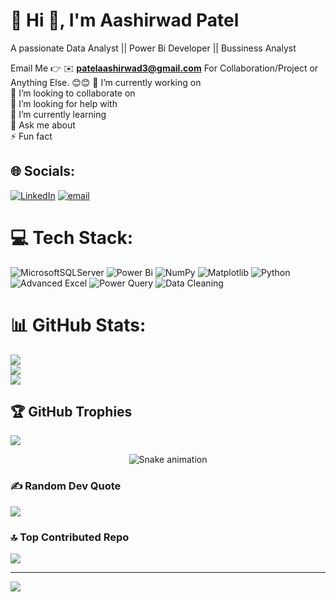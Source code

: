 # 💫 Hi 👋, I'm Aashirwad Patel
A passionate Data Analyst || Power Bi Developer || Bussiness Analyst

Email Me 👉 ✉️ **patelaashirwad3@gmail.com**  For Collaboration/Project or Anything Else. 😊😊
🔭 I’m currently working on<br>👯 I’m looking to collaborate on<br>🤝 I’m looking for help with<br>🌱 I’m currently learning<br>💬 Ask me about<br>⚡ Fun fact


## 🌐 Socials:
[![LinkedIn](https://img.shields.io/badge/LinkedIn-%230077B5.svg?logo=linkedin&logoColor=white)](https://linkedin.com/in/www.linkedin.com/in/aashirwad-patel-076161233) [![email](https://img.shields.io/badge/Email-D14836?logo=gmail&logoColor=white)](mailto:patelaashirwad3@gmail.com) 

# 💻 Tech Stack:
![MicrosoftSQLServer](https://img.shields.io/badge/Microsoft%20SQL%20Server-CC2927?style=for-the-badge&logo=microsoft%20sql%20server&logoColor=white) ![Power Bi](https://img.shields.io/badge/power_bi-F2C811?style=for-the-badge&logo=powerbi&logoColor=black) ![NumPy](https://img.shields.io/badge/numpy-%23013243.svg?style=for-the-badge&logo=numpy&logoColor=white) ![Matplotlib](https://img.shields.io/badge/Matplotlib-%23ffffff.svg?style=for-the-badge&logo=Matplotlib&logoColor=black) ![Python](https://img.shields.io/badge/python-3670A0?style=for-the-badge&logo=python&logoColor=ffdd54) ![Advanced Excel](https://img.shields.io/badge/Advanced%20Excel-217346?style=for-the-badge&logo=microsoft-excel&logoColor=white) ![Power Query](https://img.shields.io/badge/Power%20Query-742774?style=for-the-badge&logo=microsoft-power-bi&logoColor=white) ![Data Cleaning](https://img.shields.io/badge/Data%20Cleaning-4B8BBE?style=for-the-badge&logo=databricks&logoColor=white)
# 📊 GitHub Stats:
![](https://github-readme-stats.vercel.app/api?username=patelaashirwad3-droid&theme=dark&hide_border=false&include_all_commits=true&count_private=false)<br/>
![](https://nirzak-streak-stats.vercel.app/?user=patelaashirwad3-droid&theme=dark&hide_border=false)<br/>
![](https://github-readme-stats.vercel.app/api/top-langs/?username=patelaashirwad3-droid&theme=dark&hide_border=false&include_all_commits=true&count_private=false&layout=compact)

## 🏆 GitHub Trophies
![](https://github-profile-trophy.vercel.app/?username=patelaashirwad3-droid&theme=radical&no-frame=false&no-bg=true&margin-w=4)

<!-- Snake Game Repo View -->

<div align="center">
  <img src="https://profile-readme-generator.com/assets/snake.svg" alt="Snake animation" />
</div>

### ✍️ Random Dev Quote
![](https://quotes-github-readme.vercel.app/api?type=horizontal&theme=radical)

### 🔝 Top Contributed Repo
![](https://github-contributor-stats.vercel.app/api?username=patelaashirwad3-droid&limit=5&theme=dark&combine_all_yearly_contributions=true)

---
[![](https://visitcount.itsvg.in/api?id=patelaashirwad3-droid&icon=0&color=0)](https://visitcount.itsvg.in)

<!-- Proudly created with GPRM ( https://gprm.itsvg.in ) -->
